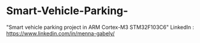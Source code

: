 # Smart-Vehicle-Parking-
"Smart vehicle parking project in ARM Cortex-M3 STM32F103C6"
LinkedIn : https://www.linkedin.com/in/menna-gabely/
